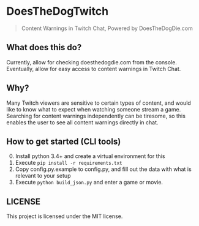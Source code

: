 # DoesTheDogTwitch

> Content Warnings in Twitch Chat, Powered by DoesTheDogDie.com

## What does this do?

Currently, allow for checking doesthedogdie.com from the console. Eventually, allow for easy access to content warnings in Twitch Chat.

## Why?

Many Twitch viewers are sensitive to certain types of content, and would like to know what to expect when watching someone stream a game. Searching for content warnings independently can be tiresome, so this enables the user to see all content warnings directly in chat.

## How to get started (CLI tools)

0. Install python 3.4+ and create a virtual environment for this
1. Execute `pip install -r requirements.txt`
2. Copy config.py.example to config.py, and fill out the data with what is relevant to your setup
3. Execute `python build_json.py` and enter a game or movie.

## LICENSE

This project is licensed under the MIT license.
